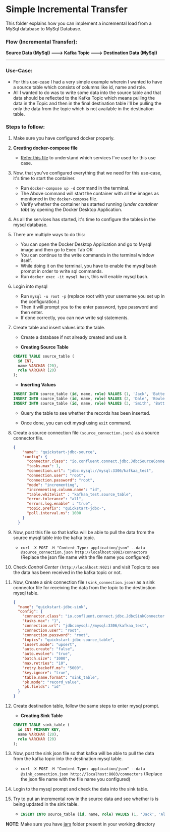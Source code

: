 # Simple Incremental Transfer

This folder explains how you can implement a incremental load from a MySql database to MySql Database.

### Flow (Incremental Transfer):
**Source Data (MySql) ---> Kafka Topic ---> Destination Data (MySql)**

---
### Use-Case:

- For this use-case I had a very simple example wherein I wanted to have a source table which consists of columns like id, name and role.
- All I wanted to do was to write some data into the source table and that data should be reflected to the Kafka Topic which means pulling the data in the Topic and then in the final destination table i'll be pulling the only the data from the topic which is not available in the destination table.

### Steps to follow:

1. Make sure you have configured docker properly.

2. **Creating docker-compose file**
    - [Refer this file](https://github.com/RahulRoy-rsp/Kafka_On_Docker/blob/main/Use_Case_2/docker-compose.yml) to understand which services I've used for this use case.

3. Now, that you've configured everything that we need for this use-case, it's time to start the container.
    - Run `docker-compose up -d` command in the terminal.
    - The Above command will start the container with all the images as mentioned in the `docker-compose` file.
    - Verify whether the container has started running (*under container tab*) by opening the Docker Desktop Application.

4. As all the services has started, it's time to configure the tables in the mysql database.

5. There are multiple ways to do this:
    - You can open the Docker Desktop Application and go to Mysql image and then go to Exec Tab
    OR
    - You can continue to the write commands in the terminal window itself.
    - While doing it on the terminal, you have to enable the mysql bash prompt in order to write sql commands.
    - Run `docker exec -it mysql bash`, this will enable mysql bash.

6. Login into mysql
    - Run `mysql -u root -p` (replace root with your username you set up in the configuration.)
    - Then it will prompt you to the enter password, type password and then enter.
    - If done correctly, you can now write sql statements.

7. Create table and insert values into the table.

    - Create a database if not already created and use it.
  
    - **Creating Source Table**
    ```sql
    CREATE TABLE source_table (
      id INT,
      name VARCHAR (20),
      role VARCHAR (20)
    );
    ```
  
    - **Inserting Values**
    ```sql
    INSERT INTO source_table (id, name, role) VALUES (1, 'Jack', 'Batter');
    INSERT INTO source_table (id, name, role) VALUES (2, 'Dale', 'Bowler');
    INSERT INTO source_table (id, name, role) VALUES (3, 'Smith', 'Batter');
    ```
  
    - Query the table to see whether the records has been inserted.
  
    - Once done, you can exit mysql using `exit` command.

8. Create a source connection file `(source_connection.json)` as a source connector file.
    ```json
    {
        "name": "quickstart-jdbc-source",
        "config": {
          "connector.class": "io.confluent.connect.jdbc.JdbcSourceConnector",
          "tasks.max": 1,
          "connection.url": "jdbc:mysql://mysql:3306/kafkaa_test",
          "connection.user": "root",
          "connection.password": "root",
          "mode": "incrementing",
          "incrementing.column.name": "id",
          "table.whitelist" : "kafkaa_test.source_table",
          "error.tolerance": "all",
          "errors.log.enable" : "true",
          "topic.prefix": "quickstart-jdbc-",
          "poll.interval.ms": 1000
        }
      }
    ```

9. Now, post this file so that kafka will be able to pull the data from the source mysql table into the kafka topic.

    - `curl -X POST -H "Content-Type: application/json" --data @source_connection.json http://localhost:8083/connectors` (Replace the json file name with the file name you configured)

10. Check *Control Center* `(http://localhost:9021)` and visit Topics to see the data has been received in the kafka topic or not.

11. Now, Create a sink connection file `(sink_connection.json)` as a sink connector file for receiving the data from the topic to the destinstion mysql table.
    ```json
    {
      "name": "quickstart-jdbc-sink",
      "config": {
        "connector.class": "io.confluent.connect.jdbc.JdbcSinkConnector",
        "tasks.max": "1",
        "connection.url": "jdbc:mysql://mysql:3306/kafkaa_test",
        "connection.user": "root",
        "connection.password": "root",
        "topics": "quickstart-jdbc-source_table",
        "insert.mode": "upsert",
        "auto.create": "false",
        "auto.evolve": "true",
        "batch.size": "1000",
        "max.retries": "10",
        "retry.backoff.ms": "5000",
        "key.ignore": "true",
        "table.name.format": "sink_table",
        "pk.mode": "record_value",
        "pk.fields": "id"
      }
    }
    ```

13. Create destination table, follow the same steps to enter mysql prompt.
    - **Creating Sink Table**
    ```sql
    CREATE TABLE sink_table (
      id INT PRIMARY KEY,
      name VARCHAR (20),
      role VARCHAR (20)
    );
    ```

14. Now, post the sink json file so that kafka will be able to pull the data from the kafka topic into the destination mysql table.

    - `curl -X POST -H "Content-Type: application/json" --data @sink_connection.json http://localhost:8083/connectors` (Replace the json file name with the file name you configured)

15. Login to the mysql prompt and check the data into the sink table.

16. Try to put an incremental row in the source data and see whether is is being updated in the sink table.

    - ```sql
      INSERT INTO source_table (id, name, role) VALUES (1, 'Jack', 'All-rounder');
        ```

**NOTE**: Make sure you have [jars](https://github.com/RahulRoy-rsp/Kafka_On_Docker/tree/main/jars) folder present in your working directory
